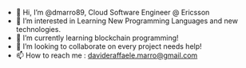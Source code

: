 - 👋 Hi, I’m @dmarro89, Cloud Software Engineer @ Ericsson
- 👀 I’m interested in Learning New Programming Languages and new technologies.
- 🌱 I’m currently learning blockchain programming!
- 💞️ I’m looking to collaborate on every project needs help!
- 📫 How to reach me : davideraffaele.marro@gmail.com

<!---
dmarro89/dmarro89 is a ✨ special ✨ repository because its `README.md` (this file) appears on your GitHub profile.
You can click the Preview link to take a look at your changes.
--->
